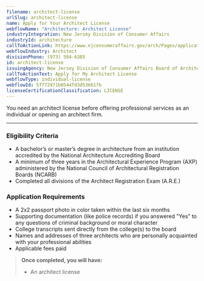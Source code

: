 ```yaml
---
filename: architect-license
urlSlug: architect-license
name: Apply for Your Architect License
webflowName: "Architecture: Architect License"
industryIntegration: New Jersey Division of Consumer Affairs
industryId: architecture
callToActionLink: https://www.njconsumeraffairs.gov/arch/Pages/applications.aspx
webflowIndustry: Architect
divisionPhone: (973) 504-6385
id: architect-license
issuingAgency: New Jersey Division of Consumer Affairs Board of Architects
callToActionText: Apply for My Architect License
webflowType: individual-license
webflowId: 5f772971b0544fd3d536617b
licenseCertificationClassification: LICENSE
---
```

You need an architect license before offering professional services as an individual or opening an architect firm. 

- - -

### Eligibility Criteria

* A bachelor’s or master’s degree in architecture from an institution accredited by the National Architecture Accrediting Board
* A minimum of three years in the Architectural Experience Program (AXP) administered by the National Council of Architectural Registration Boards (NCARB)
* Completed all divisions of the Architect Registration Exam (A.R.E.)

### Application Requirements

* A 2x2 passport photo in color taken within the last six months
* Supporting documentation (like police records) if you answered "Yes” to any questions of criminal background or moral character
* College transcripts sent directly from the college(s) to the board
* Names and addresses of three architects who are personally acquainted with your professional abilities
* Applicable fees paid

> **Once completed, you will have:**
>
> * An architect license